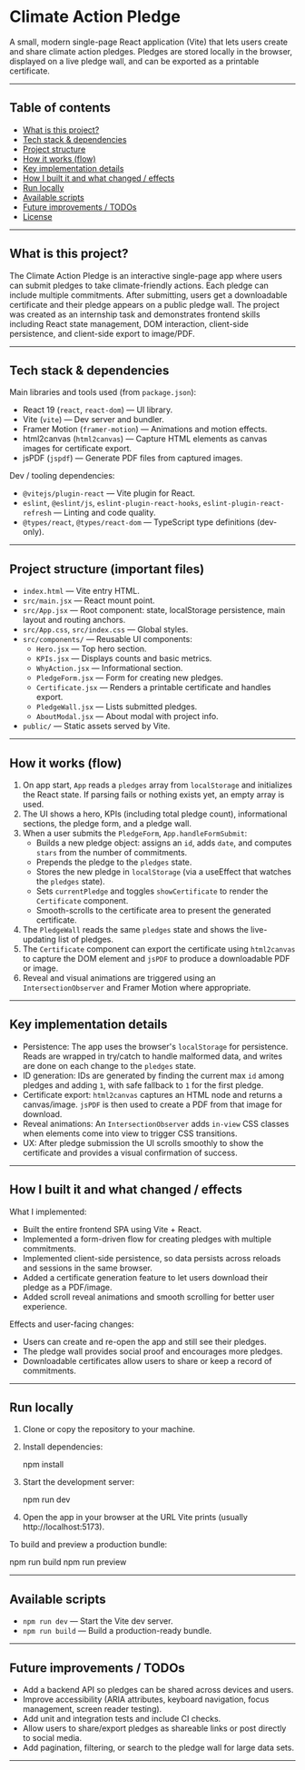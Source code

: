 # Climate Action Pledge

A small, modern single-page React application (Vite) that lets users create and share climate action pledges. Pledges are stored locally in the browser, displayed on a live pledge wall, and can be exported as a printable certificate.

---

## Table of contents

- [What is this project?](#what-is-this-project)
- [Tech stack & dependencies](#tech-stack--dependencies)
- [Project structure](#project-structure)
- [How it works (flow)](#how-it-works-flow)
- [Key implementation details](#key-implementation-details)
- [How I built it and what changed / effects](#how-i-built-it-and-what-changed--effects)
- [Run locally](#run-locally)
- [Available scripts](#available-scripts)
- [Future improvements / TODOs](#future-improvements--todos)
- [License](#license)

---

## What is this project?

The Climate Action Pledge is an interactive single-page app where users can submit pledges to take climate-friendly actions. Each pledge can include multiple commitments. After submitting, users get a downloadable certificate and their pledge appears on a public pledge wall. The project was created as an internship task and demonstrates frontend skills including React state management, DOM interaction, client-side persistence, and client-side export to image/PDF.

---

## Tech stack & dependencies

Main libraries and tools used (from `package.json`):

- React 19 (`react`, `react-dom`) — UI library.
- Vite (`vite`) — Dev server and bundler.
- Framer Motion (`framer-motion`) — Animations and motion effects.
- html2canvas (`html2canvas`) — Capture HTML elements as canvas images for certificate export.
- jsPDF (`jspdf`) — Generate PDF files from captured images.

Dev / tooling dependencies:

- `@vitejs/plugin-react` — Vite plugin for React.
- `eslint`, `@eslint/js`, `eslint-plugin-react-hooks`, `eslint-plugin-react-refresh` — Linting and code quality.
- `@types/react`, `@types/react-dom` — TypeScript type definitions (dev-only).

---

## Project structure (important files)

- `index.html` — Vite entry HTML.
- `src/main.jsx` — React mount point.
- `src/App.jsx` — Root component: state, localStorage persistence, main layout and routing anchors.
- `src/App.css`, `src/index.css` — Global styles.
- `src/components/` — Reusable UI components:
  - `Hero.jsx` — Top hero section.
  - `KPIs.jsx` — Displays counts and basic metrics.
  - `WhyAction.jsx` — Informational section.
  - `PledgeForm.jsx` — Form for creating new pledges.
  - `Certificate.jsx` — Renders a printable certificate and handles export.
  - `PledgeWall.jsx` — Lists submitted pledges.
  - `AboutModal.jsx` — About modal with project info.
- `public/` — Static assets served by Vite.

---

## How it works (flow)

1. On app start, `App` reads a `pledges` array from `localStorage` and initializes the React state. If parsing fails or nothing exists yet, an empty array is used.
2. The UI shows a hero, KPIs (including total pledge count), informational sections, the pledge form, and a pledge wall.
3. When a user submits the `PledgeForm`, `App.handleFormSubmit`:
   - Builds a new pledge object: assigns an `id`, adds `date`, and computes `stars` from the number of commitments.
   - Prepends the pledge to the `pledges` state.
   - Stores the new pledge in `localStorage` (via a useEffect that watches the `pledges` state).
   - Sets `currentPledge` and toggles `showCertificate` to render the `Certificate` component.
   - Smooth-scrolls to the certificate area to present the generated certificate.
4. The `PledgeWall` reads the same `pledges` state and shows the live-updating list of pledges.
5. The `Certificate` component can export the certificate using `html2canvas` to capture the DOM element and `jsPDF` to produce a downloadable PDF or image.
6. Reveal and visual animations are triggered using an `IntersectionObserver` and Framer Motion where appropriate.

---

## Key implementation details

- Persistence: The app uses the browser's `localStorage` for persistence. Reads are wrapped in try/catch to handle malformed data, and writes are done on each change to the `pledges` state.
- ID generation: IDs are generated by finding the current max `id` among pledges and adding `1`, with safe fallback to `1` for the first pledge.
- Certificate export: `html2canvas` captures an HTML node and returns a canvas/image. `jsPDF` is then used to create a PDF from that image for download.
- Reveal animations: An `IntersectionObserver` adds `in-view` CSS classes when elements come into view to trigger CSS transitions.
- UX: After pledge submission the UI scrolls smoothly to show the certificate and provides a visual confirmation of success.

---

## How I built it and what changed / effects

What I implemented:

- Built the entire frontend SPA using Vite + React.
- Implemented a form-driven flow for creating pledges with multiple commitments.
- Implemented client-side persistence, so data persists across reloads and sessions in the same browser.
- Added a certificate generation feature to let users download their pledge as a PDF/image.
- Added scroll reveal animations and smooth scrolling for better user experience.

Effects and user-facing changes:

- Users can create and re-open the app and still see their pledges.
- The pledge wall provides social proof and encourages more pledges.
- Downloadable certificates allow users to share or keep a record of commitments.

---

## Run locally

1. Clone or copy the repository to your machine.
2. Install dependencies:

   npm install

3. Start the development server:

   npm run dev

4. Open the app in your browser at the URL Vite prints (usually http://localhost:5173).

To build and preview a production bundle:

npm run build
npm run preview

---

## Available scripts

- `npm run dev` — Start the Vite dev server.
- `npm run build` — Build a production-ready bundle.

---

## Future improvements / TODOs

- Add a backend API so pledges can be shared across devices and users.
- Improve accessibility (ARIA attributes, keyboard navigation, focus management, screen reader testing).
- Add unit and integration tests and include CI checks.
- Allow users to share/export pledges as shareable links or post directly to social media.
- Add pagination, filtering, or search to the pledge wall for large data sets.

****
